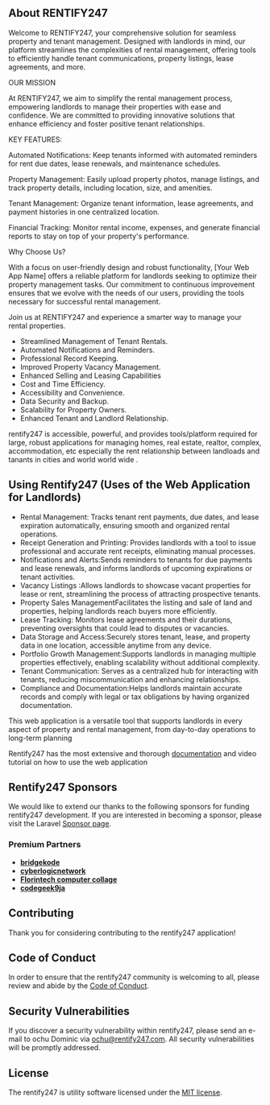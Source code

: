 

## About RENTIFY247

Welcome to RENTIFY247, your comprehensive solution for seamless property and tenant management. Designed with landlords in mind, our platform streamlines the complexities of rental management, offering tools to efficiently handle tenant communications, property listings, lease agreements, and more.

OUR MISSION

At RENTIFY247, we aim to simplify the rental management process, empowering landlords to manage their properties with ease and confidence. We are committed to providing innovative solutions that enhance efficiency and foster positive tenant relationships.

KEY FEATURES:

Automated Notifications: Keep tenants informed with automated reminders for rent due dates, lease renewals, and maintenance schedules.

Property Management: Easily upload property photos, manage listings, and track property details, including location, size, and amenities.

Tenant Management: Organize tenant information, lease agreements, and payment histories in one centralized location.

Financial Tracking: Monitor rental income, expenses, and generate financial reports to stay on top of your property's performance.

Why Choose Us?

With a focus on user-friendly design and robust functionality, [Your Web App Name] offers a reliable platform for landlords seeking to optimize their property management tasks. Our commitment to continuous improvement ensures that we evolve with the needs of our users, providing the tools necessary for successful rental management.

Join us at RENTIFY247 and experience a smarter way to manage your rental properties.

- Streamlined Management of Tenant Rentals.
- Automated Notifications and Reminders.
- Professional Record Keeping.
- Improved Property Vacancy Management.
- Enhanced Selling and Leasing Capabilities
- Cost and Time Efficiency.
- Accessibility and Convenience.
- Data Security and Backup.
- Scalability for Property Owners.
- Enhanced Tenant and Landlord Relationship.

rentify247 is accessible, powerful, and provides tools/platform required for large, robust applications for managing homes, real estate, realtor, complex, accommodation, etc especially the rent relationship between landloads and tanants in cities and world world wide  .


## Using  Rentify247 (Uses of the Web Application for Landlords)
- Rental Management: Tracks tenant rent payments, due dates, and lease expiration automatically, ensuring smooth and organized rental operations. 
- Receipt Generation and Printing: Provides landlords with a tool to issue professional and accurate rent receipts, eliminating manual processes.
- Notifications and Alerts:Sends reminders to tenants for due payments and lease renewals, and informs landlords of upcoming expirations or tenant activities.
- Vacancy Listings :Allows landlords to showcase vacant properties for lease or rent, streamlining the process of attracting prospective tenants.
- Property Sales ManagementFacilitates the listing and sale of land and properties, helping landlords reach buyers more efficiently.
- Lease Tracking: Monitors lease agreements and their durations, preventing oversights that could lead to disputes or vacancies.
- Data Storage and Access:Securely stores tenant, lease, and property data in one location, accessible anytime from any device.
- Portfolio Growth Management:Supports landlords in managing multiple properties effectively, enabling scalability without additional complexity.
- Tenant Communication: Serves as a centralized hub for interacting with tenants, reducing miscommunication and enhancing relationships.
- Compliance and Documentation:Helps landlords maintain accurate records and comply with legal or tax obligations by having organized documentation.
  
This web application is a versatile tool that supports landlords in every aspect of property and rental management, from day-to-day operations to long-term planning

Rentify247 has the most extensive and thorough [documentation](https://rentify247.com/docs) and video tutorial on how to use the web application




## Rentify247 Sponsors

We would like to extend our thanks to the following sponsors for funding rentify247 development. If you are interested in becoming a sponsor, please visit the Laravel [Sponsor page](https://rentify247.com/sponsor).

### Premium Partners

- **[bridgekode](https://bridgekode.com)**
- **[cyberlogicnetwork](https://cyberlogicnetwork.com/)**
- **[Florintech computer collage](https://florintechcomputercollage.com)**
- **[codegeek9ja](https://codegeek9ja.com)**


## Contributing

Thank you for considering contributing to the rentify247 application! 

## Code of Conduct

In order to ensure that the rentify247 community is welcoming to all, please review and abide by the [Code of Conduct](https://rentify247.com/docs/contributions#code-of-conduct).

## Security Vulnerabilities

If you discover a security vulnerability within rentify247, please send an e-mail to ochu Dominic via [ochu@rentify247.com](mailto:ochu@rentify247.com). All security vulnerabilities will be promptly addressed.

## License

The rentify247 is utility software licensed under the [MIT license](https://opensource.org/licenses/MIT).
